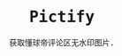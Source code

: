 <h1 align='center'>
   <samp> Pictify </samp>
</h1>
<p align = 'center'>
  <samp> 获取懂球帝评论区无水印图片. </samp>
</p>
